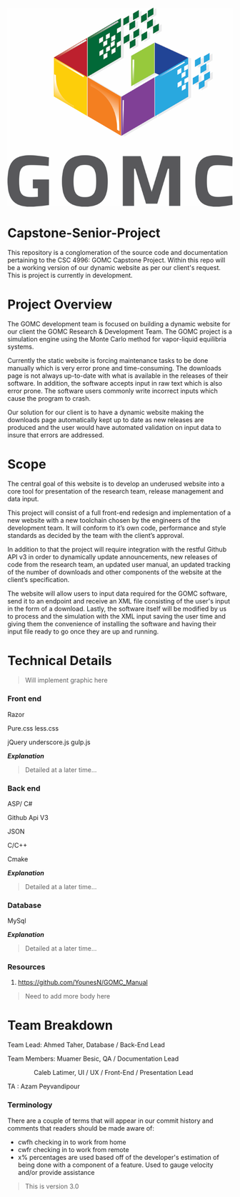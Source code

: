 &nbsp;&nbsp;&nbsp;&nbsp;&nbsp;&nbsp;&nbsp;&nbsp;&nbsp;&nbsp;&nbsp;&nbsp;&nbsp;&nbsp;&nbsp;&nbsp;&nbsp;&nbsp;&nbsp; ![Team Logo](/Other/GOMC.png)

# Capstone-Senior-Project

This repository is a conglomeration of the source code and documentation pertaining to
the CSC 4996: GOMC Capstone Project. Within this repo will be a working version of our dynamic website as per our client's request. This is project is currently in development.

# Project Overview
The GOMC development team is focused on building a dynamic website for our client the GOMC Research & Development Team. The GOMC project is a simulation engine using the Monte Carlo method for vapor-liquid equilibria systems.

Currently the static website is forcing maintenance tasks to be done manually which is very error prone and time-consuming. The downloads page is not always up-to-date with what is available in the releases of their software. In addition, the software accepts input in raw text which is also error prone. The software users commonly write incorrect inputs which cause the program to crash.

Our solution for our client is to have a dynamic website making the downloads page automatically kept up to date as new releases are produced and the user would have automated validation on input data to insure that errors are addressed.

# Scope
The central goal of this website is to develop an underused website into a core tool for presentation of the research team, release management and data input.  

This project will consist of a full front-end redesign and implementation of a new website with a new toolchain chosen by the engineers of the development team. It will conform to it’s own code, performance and style standards as decided by the team with the client’s approval.

In addition to that the project will require integration with the restful Github API v3 in order to dynamically update announcements, new releases of code from the research team, an updated user manual, an updated tracking of the number of downloads and other components of the website at the client’s specification.

The website will allow users to input data required for the GOMC software, send it to an endpoint and receive an XML file consisting of the user's input in the form of a download. Lastly, the software itself will be modified by us to process and the simulation with the XML input saving the user time and giving them the convenience of installing the software and having their input file ready to go once they are up and running.

# Technical Details
>Will implement graphic here

### Front end

Razor

Pure.css less.css

jQuery underscore.js gulp.js

***Explanation***

>Detailed at a later time...

### Back end
ASP/ C#

Github Api V3

JSON

C/C++

Cmake

***Explanation***

>Detailed at a later time...

### Database
MySql

***Explanation***

>Detailed at a later time...

### Resources

1) https://github.com/YounesN/GOMC_Manual

 >Need to add more body here

# Team Breakdown

Team Lead: Ahmed Taher, Database / Back-End Lead

Team Members: Muamer Besic, QA / Documentation Lead

&nbsp;&nbsp;&nbsp;&nbsp;&nbsp;&nbsp;&nbsp;&nbsp;&nbsp;&nbsp;&nbsp;&nbsp;&nbsp;&nbsp;&nbsp;Caleb Latimer, UI / UX / Front-End / Presentation Lead

TA : Azam Peyvandipour


### Terminology

There are a couple of terms that will appear in our commit history and comments that readers should be made aware of:
- cwfh checking in to work from home
- cwfr checking in to work from remote
- x% percentages are used based off of the developer's estimation of being done with a component of a feature. Used to gauge velocity and/or provide assistance 


> This is version 3.0

